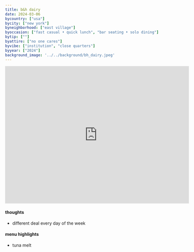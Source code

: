 ```yaml
---
title: b&h dairy
date: 2024-03-06
bycountry: ["usa"]
bycity: ["new york"]
byneighborhood: ["east village"]
byoccasion: ["fast casual • quick lunch", "bar seating • solo dining"]
bytip: [""]
byattire: ["no one cares"]
byvibe: ["institution", "close quarters"]
byyear: ["2024"]
background_image: '../../background/bh_dairy.jpeg'
---
```


<iframe src="https://www.google.com/maps/embed?pb=!1m18!1m12!1m3!1d6047.049876084555!2d-73.99059002403858!3d40.72847337139113!2m3!1f0!2f0!3f0!3m2!1i1024!2i768!4f13.1!3m3!1m2!1s0x89c2599c88c66575%3A0x963c13c41733f97b!2sB%26H%20Dairy!5e0!3m2!1sen!2sus!4v1712666180867!5m2!1sen!2sus" width="600" height="450" style="border:0;" allowfullscreen="" loading="lazy" referrerpolicy="no-referrer-when-downgrade"></iframe>

#### thoughts
* different deal every day of the week

#### menu highlights
* tuna melt